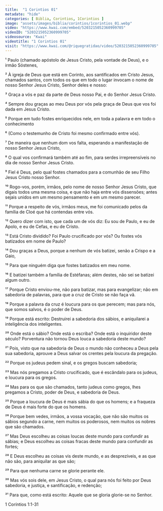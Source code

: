 ```yaml
---
title:  "1 Corintios 01"
metadate: "hide"
categories: [ Biblia, Corintios, 1Corintios ]
image: "assets/images/biblia/corintios/1corintios_01.webp"
video: "https://www.kwai.com/embed/5203215052360999705"
videoID: "5203215052360999705"
videosource: "Kwai"
videotitle: "1 Corintios 01"
visit: "https://www.kwai.com/@riquegratidao/video/5203215052360999705"
---
```



¹ Paulo (chamado apóstolo de Jesus Cristo, pela vontade de Deus), e o irmão Sóstenes,

² À igreja de Deus que está em Corinto, aos santificados em Cristo Jesus, chamados santos, com todos os que em todo o lugar invocam o nome de nosso Senhor Jesus Cristo, Senhor deles e nosso:

³ Graça a vós e paz da parte de Deus nosso Pai, e do Senhor Jesus Cristo.

⁴ Sempre dou graças ao meu Deus por vós pela graça de Deus que vos foi dada em Jesus Cristo.

⁵ Porque em tudo fostes enriquecidos nele, em toda a palavra e em todo o conhecimento

⁶ (Como o testemunho de Cristo foi mesmo confirmado entre vós).

⁷ De maneira que nenhum dom vos falta, esperando a manifestação de nosso Senhor Jesus Cristo,

⁸ O qual vos confirmará também até ao fim, para serdes irrepreensíveis no dia de nosso Senhor Jesus Cristo.

⁹ Fiel é Deus, pelo qual fostes chamados para a comunhão de seu Filho Jesus Cristo nosso Senhor.

¹⁰ Rogo-vos, porém, irmãos, pelo nome de nosso Senhor Jesus Cristo, que digais todos uma mesma coisa, e que não haja entre vós dissensões; antes sejais unidos em um mesmo pensamento e em um mesmo parecer.

¹¹ Porque a respeito de vós, irmãos meus, me foi comunicado pelos da família de Cloé que há contendas entre vós.

¹² Quero dizer com isto, que cada um de vós diz: Eu sou de Paulo, e eu de Apolo, e eu de Cefas, e eu de Cristo.

¹³ Está Cristo dividido? Foi Paulo crucificado por vós? Ou fostes vós batizados em nome de Paulo?

¹⁴ Dou graças a Deus, porque a nenhum de vós batizei, senão a Crispo e a Gaio,

¹⁵ Para que ninguém diga que fostes batizados em meu nome.

¹⁶ E batizei também a família de Estéfanas; além destes, não sei se batizei algum outro.

¹⁷ Porque Cristo enviou-me, não para batizar, mas para evangelizar; não em sabedoria de palavras, para que a cruz de Cristo se não faça vã.

¹⁸ Porque a palavra da cruz é loucura para os que perecem; mas para nós, que somos salvos, é o poder de Deus.

¹⁹ Porque está escrito: Destruirei a sabedoria dos sábios, e aniquilarei a inteligência dos inteligentes.

²⁰ Onde está o sábio? Onde está o escriba? Onde está o inquiridor deste século? Porventura não tornou Deus louca a sabedoria deste mundo?

²¹ Pois, visto que na sabedoria de Deus o mundo não conheceu a Deus pela sua sabedoria, aprouve a Deus salvar os crentes pela loucura da pregação.

²² Porque os judeus pedem sinal, e os gregos buscam sabedoria;

²³ Mas nós pregamos a Cristo crucificado, que é escândalo para os judeus, e loucura para os gregos.

²⁴ Mas para os que são chamados, tanto judeus como gregos, lhes pregamos a Cristo, poder de Deus, e sabedoria de Deus.

²⁵ Porque a loucura de Deus é mais sábia do que os homens; e a fraqueza de Deus é mais forte do que os homens.

²⁶ Porque bem vedes, irmãos, a vossa vocação, que não são muitos os sábios segundo a carne, nem muitos os poderosos, nem muitos os nobres que são chamados.

²⁷ Mas Deus escolheu as coisas loucas deste mundo para confundir as sábias; e Deus escolheu as coisas fracas deste mundo para confundir as fortes;

²⁸ E Deus escolheu as coisas vis deste mundo, e as desprezíveis, e as que não são, para aniquilar as que são;

²⁹ Para que nenhuma carne se glorie perante ele.

³⁰ Mas vós sois dele, em Jesus Cristo, o qual para nós foi feito por Deus sabedoria, e justiça, e santificação, e redenção;

³¹ Para que, como está escrito: Aquele que se gloria glorie-se no Senhor. 



1 Coríntios 1:1-31



